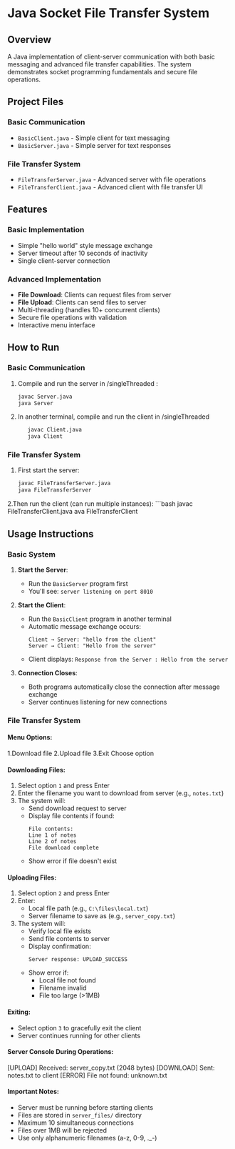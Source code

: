 # Java Socket File Transfer System

## Overview
A Java implementation of client-server communication with both basic messaging and advanced file transfer capabilities. The system demonstrates socket programming fundamentals and secure file operations.

## Project Files

### Basic Communication
- `BasicClient.java` - Simple client for text messaging
- `BasicServer.java` - Simple server for text responses

### File Transfer System
- `FileTransferServer.java` - Advanced server with file operations
- `FileTransferClient.java` - Advanced client with file transfer UI

## Features

### Basic Implementation
- Simple "hello world" style message exchange
- Server timeout after 10 seconds of inactivity
- Single client-server connection

### Advanced Implementation
- **File Download**: Clients can request files from server
- **File Upload**: Clients can send files to server
- Multi-threading (handles 10+ concurrent clients)
- Secure file operations with validation
- Interactive menu interface

## How to Run

### Basic Communication
1. Compile and run the server in /singleThreaded :
   ```bash
   javac Server.java
   java Server
2. In another terminal, compile and run the client in /singleThreaded
   ```bash
      javac Client.java
      java Client
### File Transfer System
1. First start the server:
   ```bash
   javac FileTransferServer.java
   java FileTransferServer
2.Then run the client (can run multiple instances):
    ```bash 
      javac FileTransferClient.java
      ava FileTransferClient




## Usage Instructions

### Basic System
1. **Start the Server**:
   - Run the `BasicServer` program first
   - You'll see: `server listening on port 8010`

2. **Start the Client**:
   - Run the `BasicClient` program in another terminal
   - Automatic message exchange occurs:
     ```
     Client → Server: "hello from the client"
     Server → Client: "Hello from the server"
     ```
   - Client displays: `Response from the Server : Hello from the server`

3. **Connection Closes**:
   - Both programs automatically close the connection after message exchange
   - Server continues listening for new connections

### File Transfer System

#### Menu Options:
1.Download file
2.Upload file
3.Exit
Choose option


#### Downloading Files:
1. Select option `1` and press Enter
2. Enter the filename you want to download from server (e.g., `notes.txt`)
3. The system will:
   - Send download request to server
   - Display file contents if found:
     ```
     File contents:
     Line 1 of notes
     Line 2 of notes
     File download complete
     ```
   - Show error if file doesn't exist

#### Uploading Files:
1. Select option `2` and press Enter
2. Enter:
   - Local file path (e.g., `C:\files\local.txt`)
   - Server filename to save as (e.g., `server_copy.txt`)
3. The system will:
   - Verify local file exists
   - Send file contents to server
   - Display confirmation:
     ```
     Server response: UPLOAD_SUCCESS
     ```
   - Show error if:
     - Local file not found
     - Filename invalid
     - File too large (>1MB)

#### Exiting:
- Select option `3` to gracefully exit the client
- Server continues running for other clients

#### Server Console During Operations:

[UPLOAD] Received: server_copy.txt (2048 bytes)
[DOWNLOAD] Sent: notes.txt to client
[ERROR] File not found: unknown.txt


#### Important Notes:
- Server must be running before starting clients
- Files are stored in `server_files/` directory
- Maximum 10 simultaneous connections
- Files over 1MB will be rejected
- Use only alphanumeric filenames (a-z, 0-9, ._-)

  
